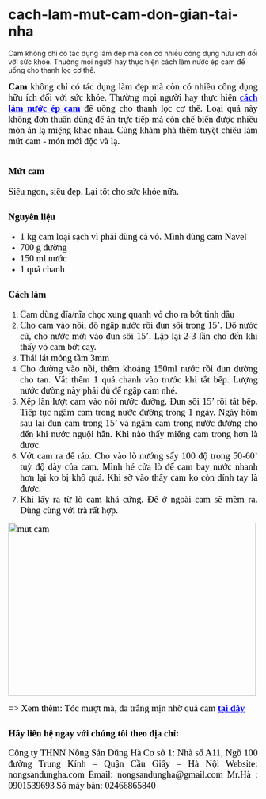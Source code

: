 # cach-lam-mut-cam-don-gian-tai-nha
Cam không chỉ có tác dụng làm đẹp mà còn có nhiều công dụng hữu ích đối với sức khỏe. Thường mọi người hay thực hiện cách làm nước ép cam để uống cho thanh lọc cơ thể. 
<p style="text-align: justify;"><span style="color: #000000; font-family: 'times new roman', times, serif; font-size: 14pt;"><strong>Cam</strong> không chỉ có tác dụng làm đẹp mà còn có nhiều công dụng hữu ích đối với sức khỏe. Thường mọi người hay thực hiện <span style="color: #0000ff;"><a style="color: #0000ff;" href="https://www.linkedin.com/pulse/c%C3%A1ch-l%C3%A0m-n%C6%B0%E1%BB%9Bc-%C3%A9p-cam-%C4%91%C6%A1n-gi%E1%BA%A3n-t%E1%BA%A1i-nh%C3%A0-dung-ha/?published=t"><strong>cách làm nước ép cam</strong></a></span> để uống cho thanh lọc cơ thể. Loại quả này không đơn thuần dùng để ăn trực tiếp mà còn chế biến được nhiều món ăn lạ miệng khác nhau. </span>
<span style="color: #000000; font-family: 'times new roman', times, serif; font-size: 14pt;">Cùng khám phá thêm tuyệt chiêu làm mứt cam - món mới độc và lạ.</span></p>

<h1 style="text-align: justify;"><strong><span style="color: #000000; font-family: 'times new roman', times, serif; font-size: 14pt;">Mứt cam</span></strong></h1>
<p style="text-align: justify;"><span style="color: #000000; font-family: 'times new roman', times, serif; font-size: 14pt;">Siêu ngon, siêu đẹp. Lại tốt cho sức khỏe nữa.</span></p>

<h2 style="text-align: justify;"><strong><span style="color: #000000; font-family: 'times new roman', times, serif; font-size: 14pt;">Nguyên liệu</span></strong></h2>
<ul>
 	<li style="text-align: justify;"><span style="color: #000000; font-family: 'times new roman', times, serif; font-size: 14pt;">1 kg cam loại sạch vì phải dùng cả vỏ. Mình dùng cam Navel</span></li>
 	<li style="text-align: justify;"><span style="color: #000000; font-family: 'times new roman', times, serif; font-size: 14pt;">700 g đường</span></li>
 	<li style="text-align: justify;"><span style="color: #000000; font-family: 'times new roman', times, serif; font-size: 14pt;">150 ml nước</span></li>
 	<li style="text-align: justify;"><span style="color: #000000; font-family: 'times new roman', times, serif; font-size: 14pt;">1 quả chanh</span></li>
</ul>
<h2 style="text-align: justify;"><strong><span style="color: #000000; font-family: 'times new roman', times, serif; font-size: 14pt;">Cách làm </span></strong></h2>
<ol>
 	<li style="text-align: justify;"><span style="color: #000000; font-family: 'times new roman', times, serif; font-size: 14pt;">Cam dùng dĩa/nĩa chọc xung quanh vỏ cho ra bớt tinh dầu</span></li>
 	<li style="text-align: justify;"><span style="color: #000000; font-family: 'times new roman', times, serif; font-size: 14pt;">Cho cam vào nồi, đổ ngập nước rồi đun sôi trong 15’. Đổ nước cũ, cho nước mới vào đun sôi 15’. Lặp lại 2-3 lần cho đến khi thấy vỏ cam bớt cay.</span></li>
 	<li style="text-align: justify;"><span style="color: #000000; font-family: 'times new roman', times, serif; font-size: 14pt;">Thái lát mỏng tầm 3mm</span></li>
 	<li style="text-align: justify;"><span style="color: #000000; font-family: 'times new roman', times, serif; font-size: 14pt;">Cho đường vào nồi, thêm khoảng 150ml nước rồi đun đường cho tan. Vắt thêm 1 quả chanh vào trước khi tắt bếp. Lượng nước đường này phải đủ để ngập cam nhé.</span></li>
 	<li style="text-align: justify;"><span style="color: #000000; font-family: 'times new roman', times, serif; font-size: 14pt;">Xếp lần lượt cam vào nồi nước đường. Đun sôi 15’ rồi tắt bếp. Tiếp tục ngâm cam trong nước đường trong 1 ngày. Ngày hôm sau lại đun cam trong 15’ và ngâm cam trong nước đường cho đến khi nước nguội hẳn. Khi nào thấy miếng cam trong hơn là được.</span></li>
 	<li style="text-align: justify;"><span style="color: #000000; font-family: 'times new roman', times, serif; font-size: 14pt;">Vớt cam ra để ráo. Cho vào lò nướng sấy 100 độ trong 50-60’ tuỳ độ dày của cam. Mình hé cửa lò để cam bay nước nhanh hơn lại ko bị khô quá. Khi sờ vào thấy cam ko còn dính tay là được.</span></li>
 	<li style="text-align: justify;"><span style="color: #000000; font-family: 'times new roman', times, serif; font-size: 14pt;">Khi lấy ra từ lò cam khá cứng. Để ở ngoài cam sẽ mềm ra. Dùng cùng với trà rất hợp.</span></li>
</ol>
<p style="text-align: justify;"><span style="color: #000000; font-family: 'times new roman', times, serif; font-size: 14pt;"><img class="aligncenter wp-image-13199" src="https://nongsandungha.com/wp-content/uploads/2018/08/mut-cam.jpg" alt="mut cam" width="500" height="350" /></span></p>
<p style="text-align: justify;"><span style="color: #000000; font-family: 'times new roman', times, serif; font-size: 14pt;">=&gt; Xem thêm: Tóc mượt mà, da trắng mịn nhờ quả cam <span style="color: #0000ff;"><a style="color: #0000ff;" href="https://medium.com/@nongsandungha/t%C3%B3c-m%C6%B0%E1%BB%A3t-m%C3%A0-da-tr%E1%BA%AFng-m%E1%BB%8Bn-nh%E1%BB%9D-qu%E1%BA%A3-cam-3dc18452c1b2"><strong>tại đây</strong></a></span></span></p>

<h2 style="text-align: justify;"><strong><span style="color: #000000; font-family: 'times new roman', times, serif; font-size: 14pt;">Hãy liên hệ ngay với chúng tôi theo địa chỉ:</span></strong></h2>
<p style="text-align: justify;"><span style="color: #000000; font-family: 'times new roman', times, serif; font-size: 14pt;">Công ty THNN Nông Sản Dũng Hà</span>
<span style="color: #000000; font-family: 'times new roman', times, serif; font-size: 14pt;">Cơ sở 1: Nhà số A11, Ngõ 100 đường Trung Kính – Quận Cầu Giấy – Hà Nội</span>
<span style="color: #000000; font-family: 'times new roman', times, serif; font-size: 14pt;">Website: nongsandungha.com</span>
<span style="color: #000000; font-family: 'times new roman', times, serif; font-size: 14pt;">Email: nongsandungha@gmail.com</span>
<span style="color: #000000; font-family: 'times new roman', times, serif; font-size: 14pt;">Mr.Hà : 0901539693</span>
<span style="color: #000000; font-family: 'times new roman', times, serif; font-size: 14pt;">Số máy bàn: 02466865840</span></p>
